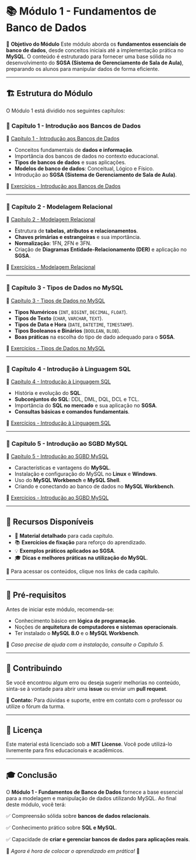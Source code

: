 # 📚 Módulo 1 - Fundamentos de Banco de Dados

🎯 **Objetivo do Módulo**
Este módulo aborda os **fundamentos essenciais de banco de dados**, desde conceitos iniciais até a implementação prática no **MySQL**. O conteúdo é estruturado para fornecer uma base sólida no desenvolvimento do **SGSA (Sistema de Gerenciamento de Sala de Aula)**, preparando os alunos para manipular dados de forma eficiente.

------

## 🏗 **Estrutura do Módulo**

O Módulo 1 está dividido nos seguintes capítulos:

### 📖 **Capítulo 1 - Introdução aos Bancos de Dados**

📌 [Capítulo 1 - Introdução aos Bancos de Dados](Capítulo%201%20-%20Introdução%20aos%20Bancos%20de%20Dados.md)

- Conceitos fundamentais de **dados e informação**.
- Importância dos bancos de dados no contexto educacional.
- **Tipos de bancos de dados** e suas aplicações.
- **Modelos de banco de dados**: Conceitual, Lógico e Físico.
- Introdução ao **SGSA (Sistema de Gerenciamento de Sala de Aula)**.

📝 [Exercícios - Introdução aos Bancos de Dados](Exercícios%201%20-%20Introdução%20aos%20Bancos%20de%20Dados.md)

------

### 📖 **Capítulo 2 - Modelagem Relacional**

📌 [Capítulo 2 - Modelagem Relacional](Capítulo%202%20-%20Modelagem%20Relacional.md)

- Estrutura de **tabelas, atributos e relacionamentos**.
- **Chaves primárias e estrangeiras** e sua importância.
- **Normalização**: 1FN, 2FN e 3FN.
- Criação de **Diagramas Entidade-Relacionamento (DER)** e aplicação no **SGSA**.

📝 [Exercícios - Modelagem Relacional](Exercícios%202%20-%20Modelagem%20Relacional.md)

------

### 📖 **Capítulo 3 - Tipos de Dados no MySQL**

📌 [Capítulo 3 - Tipos de Dados no MySQL](Capítulo%203%20-%20Tipos%20de%20Dados%20no%20MySQL.md)

- **Tipos Numéricos** (`INT`, `BIGINT`, `DECIMAL`, `FLOAT`).
- **Tipos de Texto** (`CHAR`, `VARCHAR`, `TEXT`).
- **Tipos de Data e Hora** (`DATE`, `DATETIME`, `TIMESTAMP`).
- **Tipos Booleanos e Binários** (`BOOLEAN`, `BLOB`).
- **Boas práticas** na escolha do tipo de dado adequado para o **SGSA**.

📝 [Exercícios - Tipos de Dados no MySQL](Exercícios%203%20-%20Tipos%20de%20Dados%20no%20MySQL.md)

------

### 📖 **Capítulo 4 - Introdução à Linguagem SQL**

📌 [Capítulo 4 - Introdução à Linguagem SQL](Capítulo%204%20-%20Introdução%20à%20Linguagem%20SQL.md)

- História e evolução do **SQL**.
- **Subconjuntos do SQL**: DDL, DML, DQL, DCL e TCL.
- Importância do **SQL no mercado** e sua aplicação no **SGSA**.
- **Consultas básicas e comandos fundamentais**.

📝 [Exercícios - Introdução à Linguagem SQL](Exercícios%204%20-%20Introdução%20à%20Linguagem%20SQL.md)

------

### 📖 **Capítulo 5 - Introdução ao SGBD MySQL**

📌 [Capítulo 5 - Introdução ao SGBD MySQL](Capítulo%205%20-%20Introdução%20ao%20SGBD%20MySQL.md)

- Características e vantagens do **MySQL**.
- Instalação e configuração do MySQL no **Linux** e **Windows**.
- Uso do **MySQL Workbench** e **MySQL Shell**.
- Criando e conectando ao banco de dados no **MySQL Workbench**.

📝 [Exercícios - Introdução ao SGBD MySQL](Exercícios%205%20-%20Introdução%20ao%20SGBD%20MySQL.md)

------

## 📝 **Recursos Disponíveis**

- 📄 **Material detalhado** para cada capítulo.
- 📚 **Exercícios de fixação** para reforço do aprendizado.
- 💡 **Exemplos práticos aplicados ao SGSA**.
- 🎓 **Dicas e melhores práticas na utilização do MySQL**.

📌 Para acessar os conteúdos, clique nos links de cada capítulo.

------

## 🚀 **Pré-requisitos**

Antes de iniciar este módulo, recomenda-se:

- Conhecimento básico em **lógica de programação**.
- Noções de **arquitetura de computadores e sistemas operacionais**.
- Ter instalado o **MySQL 8.0** e o **MySQL Workbench**.

📢 *Caso precise de ajuda com a instalação, consulte o Capítulo 5.*

------

## 🤝 **Contribuindo**

Se você encontrou algum erro ou deseja sugerir melhorias no conteúdo, sinta-se à vontade para abrir uma **issue** ou enviar um **pull request**.

📩 **Contato:** Para dúvidas e suporte, entre em contato com o professor ou utilize o fórum da turma.

------

## 📜 **Licença**

Este material está licenciado sob a **MIT License**. Você pode utilizá-lo livremente para fins educacionais e acadêmicos.

------

## 🎓 **Conclusão**

O **Módulo 1 - Fundamentos de Banco de Dados** fornece a base essencial para a modelagem e manipulação de dados utilizando MySQL. Ao final deste módulo, você terá:

✅ Compreensão sólida sobre **bancos de dados relacionais**.

✅ Conhecimento prático sobre **SQL e MySQL**.

✅ Capacidade de **criar e gerenciar bancos de dados para aplicações reais**.

📢 *Agora é hora de colocar o aprendizado em prática!* 🚀
